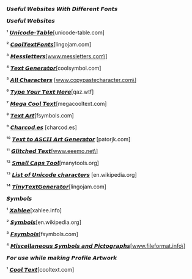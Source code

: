 𝙐𝙨𝙚𝙛𝙪𝙡 𝙒𝙚𝙗𝙨𝙞𝙩𝙚𝙨 𝙒𝙞𝙩𝙝 𝘿𝙞𝙛𝙛𝙚𝙧𝙚𝙣𝙩 𝙁𝙤𝙣𝙩𝙨



𝙐𝙨𝙚𝙛𝙪𝙡 𝙒𝙚𝙗𝙨𝙞𝙩𝙚𝙨



¹ [𝙐𝙣𝙞𝙘𝙤𝙙𝙚\-𝙏𝙖𝙗𝙡𝙚](https://steamcommunity.com/linkfilter/?url=https://unicode-table.com/en/#control-character)\[unicode\-table.com\]

² [𝘾𝙤𝙤𝙡𝙏𝙚𝙭𝙩𝙁𝙤𝙣𝙩𝙨](https://steamcommunity.com/linkfilter/?url=https://lingojam.com/CoolTextFonts)\[lingojam.com\]

³ [𝙈𝙚𝙨𝙨𝙡𝙚𝙩𝙩𝙚𝙧𝙨](https://steamcommunity.com/linkfilter/?url=http://www.messletters.com/en/)\[www.messletters.com\]

⁴ [𝙏𝙚𝙭𝙩 𝙂𝙚𝙣𝙚𝙧𝙖𝙩𝙤𝙧](https://steamcommunity.com/linkfilter/?url=https://coolsymbol.com/cool-fancy-text-generator.html)\[coolsymbol.com\]

⁵ [𝘼𝙡𝙡 𝘾𝙝𝙖𝙧𝙖𝙘𝙩𝙚𝙧𝙨](https://steamcommunity.com/linkfilter/?url=http://www.copypastecharacter.com/all-characters) \[www.copypastecharacter.com\]

⁶ [𝙏𝙮𝙥𝙚 𝙔𝙤𝙪𝙧 𝙏𝙚𝙭𝙩 𝙃𝙚𝙧𝙚](https://steamcommunity.com/linkfilter/?url=http://qaz.wtf/u/convert.cgi?text=Type+your+text+here)\[qaz.wtf\]

⁷ [𝙈𝙚𝙜𝙖 𝘾𝙤𝙤𝙡 𝙏𝙚𝙭𝙩](https://steamcommunity.com/linkfilter/?url=http://megacooltext.com/)\[megacooltext.com\]

⁸ [𝙏𝙚𝙭𝙩 𝘼𝙧𝙩](https://steamcommunity.com/linkfilter/?url=http://fsymbols.com/generators/tarty/)\[fsymbols.com\]

⁹ [𝘾𝙝𝙖𝙧𝙘𝙤𝙙.𝙚𝙨](https://steamcommunity.com/linkfilter/?url=http://charcod.es/#kr/107) \[charcod.es\]

¹⁰ [𝙏𝙚𝙭𝙩 𝙩𝙤 𝘼𝙎𝘾𝙄𝙄 𝘼𝙧𝙩 𝙂𝙚𝙣𝙚𝙧𝙖𝙩𝙤𝙧](https://steamcommunity.com/linkfilter/?url=http://patorjk.com/software/taag/#p=display&f=Graffiti&t=Type%20Something%20) \[patorjk.com\]

¹¹ [𝙂𝙡𝙞𝙩𝙘𝙝𝙚𝙙 𝙏𝙚𝙭𝙩](https://steamcommunity.com/linkfilter/?url=http://www.eeemo.net/)\[www.eeemo.net\]

¹² [𝙎𝙢𝙖𝙡𝙡 𝘾𝙖𝙥𝙨 𝙏𝙤𝙤𝙡](https://steamcommunity.com/linkfilter/?url=https://manytools.org/facebook-twitter/smallcaps-text-tool/)\[manytools.org\]

¹³ [𝙇𝙞𝙨𝙩 𝙤𝙛 𝙐𝙣𝙞𝙘𝙤𝙙𝙚 𝙘𝙝𝙖𝙧𝙖𝙘𝙩𝙚𝙧𝙨](https://steamcommunity.com/linkfilter/?url=https://en.wikipedia.org/wiki/List_of_Unicode_characters) \[en.wikipedia.org\]

¹⁴ [𝙏𝙞𝙣𝙮𝙏𝙚𝙭𝙩𝙂𝙚𝙣𝙚𝙧𝙖𝙩𝙤𝙧](https://steamcommunity.com/linkfilter/?url=https://lingojam.com/TinyTextGenerator)\[lingojam.com\]



𝙎𝙮𝙢𝙗𝙤𝙡𝙨



¹ [𝙓𝙖𝙝𝙡𝙚𝙚](https://steamcommunity.com/linkfilter/?url=http://xahlee.info/comp/unicode_index.html)\[xahlee.info\]

² [𝙎𝙮𝙢𝙗𝙤𝙡𝙨](https://steamcommunity.com/linkfilter/?url=https://en.wikipedia.org/wiki/Miscellaneous_Symbols)\[en.wikipedia.org\]

³ [𝙁𝙨𝙮𝙢𝙗𝙤𝙡𝙨](https://steamcommunity.com/linkfilter/?url=http://fsymbols.com/generators/tarty/)\[fsymbols.com\]

⁴ [𝙈𝙞𝙨𝙘𝙚𝙡𝙡𝙖𝙣𝙚𝙤𝙪𝙨 𝙎𝙮𝙢𝙗𝙤𝙡𝙨 𝙖𝙣𝙙 𝙋𝙞𝙘𝙩𝙤𝙜𝙧𝙖𝙥𝙝𝙨](https://steamcommunity.com/linkfilter/?url=http://www.fileformat.info/info/unicode/block/miscellaneous_symbols_and_pictographs/list.htm)\[www.fileformat.info\]



𝙁𝙤𝙧 𝙪𝙨𝙚 𝙬𝙝𝙞𝙡𝙚 𝙢𝙖𝙠𝙞𝙣𝙜 𝙋𝙧𝙤𝙛𝙞𝙡𝙚 𝘼𝙧𝙩𝙬𝙤𝙧𝙠



¹ [𝘾𝙤𝙤𝙡 𝙏𝙚𝙭𝙩](https://steamcommunity.com/linkfilter/?url=https://cooltext.com/)\[cooltext.com\]
